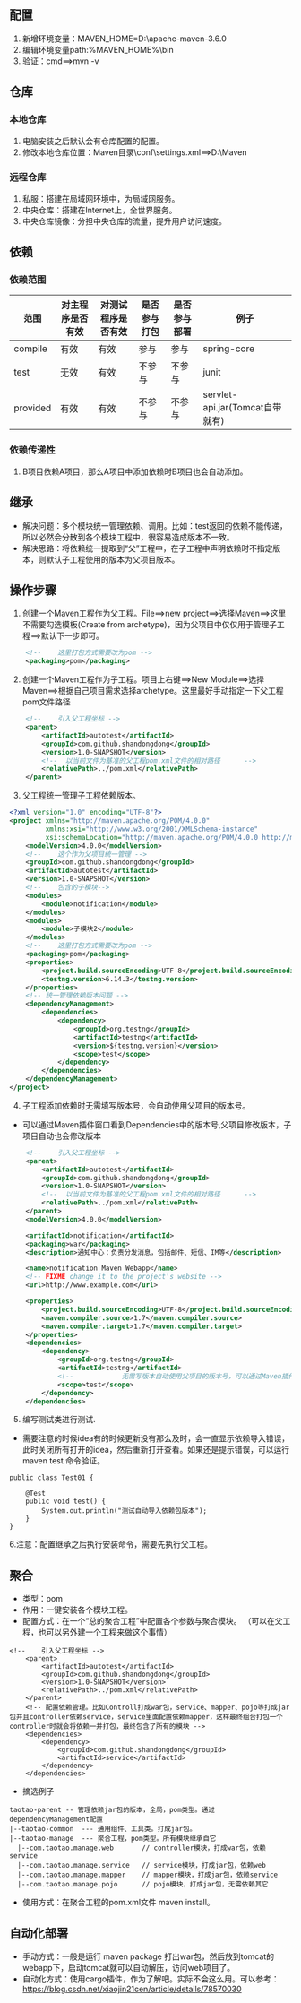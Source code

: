 ## 配置
1. 新增环境变量：MAVEN_HOME=D:\apache-maven-3.6.0
2. 编辑环境变量path:%MAVEN_HOME%\bin
3. 验证：cmd==>mvn -v

## 仓库
### 本地仓库
1. 电脑安装之后默认会有仓库配置的配置。
2. 修改本地仓库位置：Maven目录\conf\settings.xml==><localRepository>D:\Maven</localRepository>
### 远程仓库
1. 私服：搭建在局域网环境中，为局域网服务。
2. 中央仓库：搭建在Internet上，全世界服务。
3. 中央仓库镜像：分担中央仓库的流量，提升用户访问速度。

## 依赖
### 依赖范围
范围    |   对主程序是否有效  | 对测试程序是否有效  |   是否参与打包    |   是否参与部署    |   例子
---|---|---|---|---|---
compile |       有效          |     有效            |       参与        |       参与        |   spring-core
test    |       无效          |     有效            |       不参与      |       不参与      |   junit
provided|       有效          |     有效            |       不参与      |       不参与      |   servlet-api.jar(Tomcat自带就有)
### 依赖传递性
1. B项目依赖A项目，那么A项目中添加依赖时B项目也会自动添加。
## 继承
- 解决问题：多个模块统一管理依赖、调用。比如：<scope>test</scope>返回的依赖不能传递，所以必然会分散到各个模块工程中，很容易造成版本不一致。
- 解决思路：将依赖统一提取到“父”工程中，在子工程中声明依赖时不指定版本，则默认子工程使用的版本为父项目版本。
## 操作步骤
1. 创建一个Maven工程作为父工程。File==>new project==>选择Maven==>这里不需要勾选模板(Create from archetype)，因为父项目中仅仅用于管理子工程==>默认下一步即可。
```xml
    <!--    这里打包方式需要改为pom -->
    <packaging>pom</packaging>
```
2. 创建一个Maven工程作为子工程。项目上右键==>New Module==>选择Maven==>根据自己项目需求选择archetype。这里最好手动指定一下父工程pom文件路径
```xml
    <!--    引入父工程坐标 -->
    <parent>
        <artifactId>autotest</artifactId>
        <groupId>com.github.shandongdong</groupId>
        <version>1.0-SNAPSHOT</version>
        <!--  以当前文件为基准的父工程pom.xml文件的相对路径      -->
        <relativePath>../pom.xml</relativePath>
    </parent>
```
3. 父工程统一管理子工程依赖版本。
```xml
<?xml version="1.0" encoding="UTF-8"?>
<project xmlns="http://maven.apache.org/POM/4.0.0"
         xmlns:xsi="http://www.w3.org/2001/XMLSchema-instance"
         xsi:schemaLocation="http://maven.apache.org/POM/4.0.0 http://maven.apache.org/xsd/maven-4.0.0.xsd">
    <modelVersion>4.0.0</modelVersion>
    <!--    这个作为父项目统一管理 -->
    <groupId>com.github.shandongdong</groupId>
    <artifactId>autotest</artifactId>
    <version>1.0-SNAPSHOT</version>
    <!--    包含的子模块-->
    <modules>
        <module>notification</module>
    </modules>
    <modules>
        <module>子模块2</module>
    </modules>
    <!--    这里打包方式需要改为pom -->
    <packaging>pom</packaging>
    <properties>
        <project.build.sourceEncoding>UTF-8</project.build.sourceEncoding>
        <testng.version>6.14.3</testng.version>
    </properties>
    <!-- 统一管理依赖版本问题 -->
    <dependencyManagement>
        <dependencies>
            <dependency>
                <groupId>org.testng</groupId>
                <artifactId>testng</artifactId>
                <version>${testng.version}</version>
                <scope>test</scope>
            </dependency>
        </dependencies>
    </dependencyManagement>
</project>
```
4. 子工程添加依赖时无需填写版本号，会自动使用父项目的版本号。
- 可以通过Maven插件窗口看到Dependencies中的版本号,父项目修改版本，子项目自动也会修改版本
```xml
    <!--    引入父工程坐标 -->
    <parent>
        <artifactId>autotest</artifactId>
        <groupId>com.github.shandongdong</groupId>
        <version>1.0-SNAPSHOT</version>
        <!--  以当前文件为基准的父工程pom.xml文件的相对路径      -->
        <relativePath>../pom.xml</relativePath>
    </parent>
    <modelVersion>4.0.0</modelVersion>

    <artifactId>notification</artifactId>
    <packaging>war</packaging>
    <description>通知中心：负责分发消息，包括邮件、短信、IM等</description>

    <name>notification Maven Webapp</name>
    <!-- FIXME change it to the project's website -->
    <url>http://www.example.com</url>

    <properties>
        <project.build.sourceEncoding>UTF-8</project.build.sourceEncoding>
        <maven.compiler.source>1.7</maven.compiler.source>
        <maven.compiler.target>1.7</maven.compiler.target>
    </properties>
    <dependencies>
        <dependency>
            <groupId>org.testng</groupId>
            <artifactId>testng</artifactId>
            <!--            无需写版本自动使用父项目的版本号，可以通过Maven插件窗口看到Dependencies中的版本号-->
            <scope>test</scope>
        </dependency>
    </dependencies>

```
5. 编写测试类进行测试.
- 需要注意的时候idea有的时候更新没有那么及时，会一直显示依赖导入错误，此时关闭所有打开的idea，然后重新打开查看。如果还是提示错误，可以运行maven test 命令验证。
```
public class Test01 {

    @Test
    public void test() {
        System.out.println("测试自动导入依赖包版本");
    }
}

```
6.注意：配置继承之后执行安装命令，需要先执行父工程。

## 聚合
- 类型：<packeting>pom</packeting>
- 作用：一键安装各个模块工程。
- 配置方式：在一个“总的聚合工程”中配置各个参数与聚合模块。 （可以在父工程，也可以另外建一个工程来做这个事情）
```
<!--    引入父工程坐标 -->
    <parent>
        <artifactId>autotest</artifactId>
        <groupId>com.github.shandongdong</groupId>
        <version>1.0-SNAPSHOT</version>
        <relativePath>../pom.xml</relativePath>
    </parent>
    <!-- 配置依赖管理。比如Controll打成war包，service、mapper、pojo等打成jar包并且controller依赖service，service里面配置依赖mapper，这样最终组合打包一个controller时就会将依赖一并打包，最终包含了所有的模块 -->
    <dependencies>
        <dependency>
            <groupId>com.github.shandongdong</groupId>
            <artifactId>service</artifactId>
        </dependency>
    </dependencies>
```
- 摘选例子
```
taotao-parent -- 管理依赖jar包的版本，全局，pom类型。通过dependencyManagement配置
|--taotao-common  --- 通用组件、工具类。打成jar包。
|--taotao-manage  --- 聚合工程，pom类型。所有模块继承自它
  |--com.taotao.manage.web       // controller模块，打成war包，依赖service
  |--com.taotao.manage.service   // service模块，打成jar包，依赖web
  |--com.taotao.manage.mapper    // mapper模块，打成jar包，依赖service
  |--com.taotao.manage.pojo      // pojo模块，打成jar包，无需依赖其它
```

- 使用方式：在聚合工程的pom.xml文件 maven install。

## 自动化部署
- 手动方式：一般是运行 maven package 打出war包，然后放到tomcat的webapp下，启动tomcat就可以自动解压，访问web项目了。
- 自动化方式：使用cargo插件，作为了解吧。实际不会这么用。可以参考：https://blog.csdn.net/xiaojin21cen/article/details/78570030 